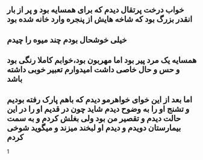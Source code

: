 خواب درخت پرتقال دیدم که برای همسایه بود و پر از بار
انقدر بزرگ بود که شاخه هایش از پنجره وارد خانه شده بود
---
خیلی خوشحال بودم چند میوه را چیدم
---
همسایه یک مرد پیر بود اما مهربون بود،خوابم کاملا رنگی بود و حس و حال خاصی داشت امیدوارم تعبیر خوبی داشته باشد
---
اما بعد از این خوای خواهرمو دیدم که باهم پارک رفته بودیم و تشنج او را به وضوح دیدم شاید چون در قدیم او را در این حالت دیدم و تقصیر من بود ولی بغلش کردم و به سمت بیمارستان دویدم و دیدم او لبخند میزند و میگوید شوخی کردم
---

1
